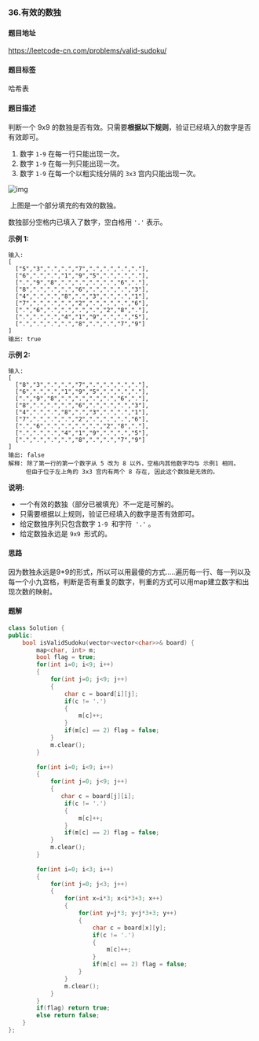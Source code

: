 ### 36.有效的数独

#### 题目地址

https://leetcode-cn.com/problems/valid-sudoku/

#### 题目标签

哈希表

#### 题目描述

判断一个 9x9 的数独是否有效。只需要**根据以下规则**，验证已经填入的数字是否有效即可。

1. 数字 `1-9` 在每一行只能出现一次。
2. 数字 `1-9` 在每一列只能出现一次。
3. 数字 `1-9` 在每一个以粗实线分隔的 `3x3` 宫内只能出现一次。

![img](https://upload.wikimedia.org/wikipedia/commons/thumb/f/ff/Sudoku-by-L2G-20050714.svg/250px-Sudoku-by-L2G-20050714.svg.png)

​																   上图是一个部分填充的有效的数独。

数独部分空格内已填入了数字，空白格用 `'.'` 表示。

**示例 1:**

```
输入:
[
  ["5","3",".",".","7",".",".",".","."],
  ["6",".",".","1","9","5",".",".","."],
  [".","9","8",".",".",".",".","6","."],
  ["8",".",".",".","6",".",".",".","3"],
  ["4",".",".","8",".","3",".",".","1"],
  ["7",".",".",".","2",".",".",".","6"],
  [".","6",".",".",".",".","2","8","."],
  [".",".",".","4","1","9",".",".","5"],
  [".",".",".",".","8",".",".","7","9"]
]
输出: true
```

**示例 2:**

```
输入:
[
  ["8","3",".",".","7",".",".",".","."],
  ["6",".",".","1","9","5",".",".","."],
  [".","9","8",".",".",".",".","6","."],
  ["8",".",".",".","6",".",".",".","3"],
  ["4",".",".","8",".","3",".",".","1"],
  ["7",".",".",".","2",".",".",".","6"],
  [".","6",".",".",".",".","2","8","."],
  [".",".",".","4","1","9",".",".","5"],
  [".",".",".",".","8",".",".","7","9"]
]
输出: false
解释: 除了第一行的第一个数字从 5 改为 8 以外，空格内其他数字均与 示例1 相同。
     但由于位于左上角的 3x3 宫内有两个 8 存在, 因此这个数独是无效的。
```

**说明:**

- 一个有效的数独（部分已被填充）不一定是可解的。
- 只需要根据以上规则，验证已经填入的数字是否有效即可。
- 给定数独序列只包含数字 `1-9 `和字符` '.'` 。
- 给定数独永远是 `9x9 `形式的。

#### 思路

因为数独永远是9*9的形式，所以可以用最傻的方式.....遍历每一行、每一列以及每一个小九宫格，判断是否有重复的数字，判重的方式可以用map建立数字和出现次数的映射。

#### 题解

```c++
class Solution {
public:
    bool isValidSudoku(vector<vector<char>>& board) {
        map<char, int> m;
        bool flag = true;
        for(int i=0; i<9; i++)
        {
            for(int j=0; j<9; j++)
            {
                char c = board[i][j];
                if(c != '.')
                {
                    m[c]++;
                }
                if(m[c] == 2) flag = false;
            }
            m.clear();
        }
        
        for(int i=0; i<9; i++)
        {
            for(int j=0; j<9; j++)
            {
               char c = board[j][i];
                if(c != '.')
                {
                    m[c]++;
                }
                if(m[c] == 2) flag = false;
            }
            m.clear();
        }
        
        for(int i=0; i<3; i++)
        {
            for(int j=0; j<3; j++)
            {
                for(int x=i*3; x<i*3+3; x++)
                {
                    for(int y=j*3; y<j*3+3; y++)
                    {
                        char c = board[x][y];
                        if(c != '.')
                        {
                            m[c]++;
                        }
                        if(m[c] == 2) flag = false;
                    }     
                }   
                m.clear();
            }
        }
        if(flag) return true;
        else return false;
    }
};
```


